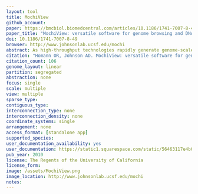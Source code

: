 ```yaml
---
layout: tool 
title: MochiView
github_account: 
paper: https://bmcbiol.biomedcentral.com/articles/10.1186/1741-7007-8-49
paper_title: "MochiView: versatile software for genome browsing and DNA motif analysis"
doi: 10.1186/1741-7007-8-49
browser: http://www.johnsonlab.ucsf.edu/mochi
abstract: As high-throughput technologies rapidly generate genome-scale data, it becomes increasingly important to visually integrate these data so that specific hypotheses can be formulated and tested., , We present MochiView, a platform-independent Java software that integrates browsing of genomic sequences, features, and data with DNA motif visualization and analysis in a visually-appealing and user-friendly application., , While highly versatile, the software is particularly useful for organizing, exploring, and analyzing large genomic data sets, such as those from deep RNA sequencing, chromatin immunoprecipitation experiments (ChIP-Seq and ChIP-Chip), and transcriptional profiling. MochiView provides an extensive suite of utilities to identify and to explore connections between these data sets and short sequence motifs present in DNA or RNA.
citation: "Homann OR, Johnson AD. MochiView: versatile software for genome browsing and DNA motif analysis. BMC Biol. bmcbiol.biomedcentral.com; 2010;8: 49."
citation_count: 106
genome_layout: linear
partition: segregated
abstraction: none
focus: single
scale: multiple
view: multiple
sparse_type: 
contiguous_type: 
interconnection_type: none
interconnection_density: none
coordinate_systems: single
arrangement: none
access_format: [standalone app]
supported_species: 
user_documentation_availability: yes
user_documentation: https://static1.squarespace.com/static/56463117e4b0770d2cd2d163/t/564bbbb1e4b0c03db1589e9a/1447803825330/MochiView_Manual_v1.45.pdf
pub_year: 2010
license: The Regents of the University of California
license_form: 
image: /assets/MochiView.png
image_location: http://www.johnsonlab.ucsf.edu/mochi
notes: 
---
```

